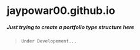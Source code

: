 # jaypowar00.github.io
##### Just trying to create a portfolio type structure here
> `Under Developement...`
